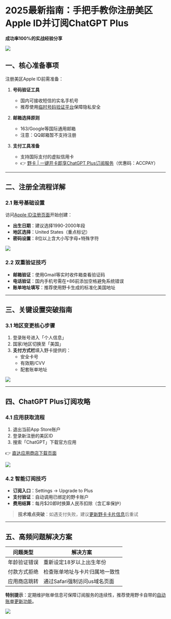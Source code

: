 # 2025最新指南：手把手教你注册美区Apple ID并订阅ChatGPT Plus

**成功率100%的实战经验分享**

![](https://bbtdd.com/wp-content/uploads/img/07555976602298.webp)

## 一、核心准备事项
注册美区Apple ID前需准备：
1. **号码验证工具**
   - 国内可接收短信的实名手机号
   - 推荐使用[临时号码验证平台](https://bbtdd.com/yeka)保障隐私安全

2. **邮箱选择原则**
   - 163/Google等国际通用邮箱
   - 注意：QQ邮箱暂不支持注册

3. **支付工具准备**
   - 支持国际支付的虚拟信用卡
   - 👉 [野卡 | 一键开卡即享ChatGPT Plus订阅服务](https://bbtdd.com/yeka)（优惠码：ACCPAY）

---

## 二、注册全流程详解
### 2.1 账号基础设置
访问[Apple ID注册页面](https://appleid.apple.com/account)开始创建：
- **出生日期**：建议选择1990-2000年段
- **地区选择**：United States（重点标记）
- **密码设置**：8位以上含大小写字母+特殊字符

![](https://bbtdd.com/wp-content/uploads/img/6046360198171.webp)

### 2.2 双重验证技巧
- **邮箱验证**：使用Gmail等实时收件箱查看验证码
- **电话验证**：国内手机号需在+86前添加空格避免系统错误
- **账单地址填写**：推荐使用野卡生成的标准化美国地址

---

## 三、关键设置突破指南
### 3.1 地区变更核心步骤
1. 登录账号进入「个人信息」
2. 国家/地区切换至「美国」
3. **支付方式栏**填入野卡提供的：
   - 安全卡号
   - 有效期/CVV
   - 配套账单地址

![](https://bbtdd.com/wp-content/uploads/img/52334085.webp)

---

## 四、ChatGPT Plus订阅攻略
### 4.1 应用获取流程
1. 退出当前App Store账户
2. 登录新注册的美区ID
3. 搜索「ChatGPT」下载官方应用

👉 [直达应用商店下载页面](https://apps.apple.com/us/app/chatgpt/id6448311069)

![](https://bbtdd.com/wp-content/uploads/img/643350566027318.webp)

### 4.2 智能订阅技巧
- **订阅入口**：Settings → Upgrade to Plus
- **支付验证**：自动调用已绑定的野卡账户
- **费用结算**：每月$20即时换算人民币扣除（含汇率保护）

> **技术难点突破**：如遇支付失败，建议[更新野卡卡片信息](https://bbtdd.com/yeka)后重试

---

## 五、高频问题解决方案
| 问题类型 | 解决方案 |
|---------|----------|
| 年龄验证错误 | 重新设定18岁以上出生年份 |
| 付款方式拒绝 | 检查账单地址与卡片归属地一致性 |
| 应用商店跳转 | 通过Safari强制访问us域名页面 |

**特别提示**：定期维护账单信息可保障订阅服务的连续性，推荐使用野卡自带的[自动账单更新功能](https://bbtdd.com/yeka)。

![](https://bbtdd.com/wp-content/uploads/img/0721340582006.webp)